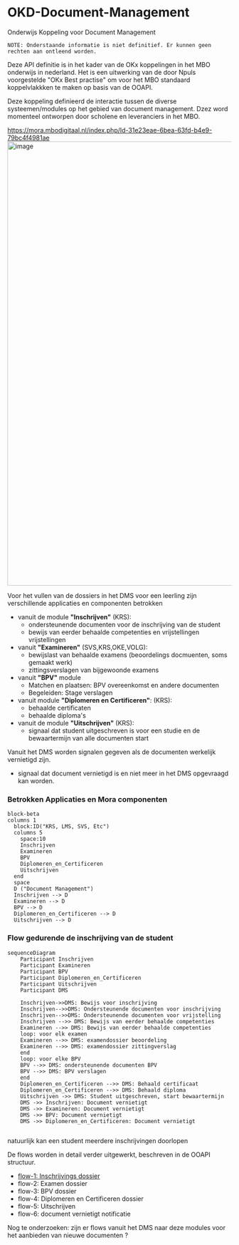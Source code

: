 # OKD-Document-Management
Onderwijs Koppeling voor Document Management

```
NOTE: Onderstaande informatie is niet definitief. Er kunnen geen rechten aan ontleend worden.
```
Deze API definitie is in het kader van de OKx koppelingen in het MBO onderwijs in nederland. Het is een uitwerking van de door Npuls voorgestelde "OKx Best practise" om voor het MBO standaard koppelvlakkken te maken op basis van de OOAPI.

Deze koppeling definieerd de interactie tussen de diverse systeemen/modules op het gebied van document management. Dzez word momenteel ontworpen door scholene en leveranciers in het MBO.


https://mora.mbodigitaal.nl/index.php/Id-31e23eae-6bea-63fd-b4e9-79bc4f4981ae
<img width="997" alt="image" src="https://github.com/user-attachments/assets/e038dade-fc30-4186-8e9b-06b3a26f9cfb" />



Voor het vullen van de dossiers in het DMS voor een leerling zijn verschillende applicaties en componenten betrokken

- vanuit de module **"Inschrijven"** (KRS): 
  - ondersteunende documenten voor de inschrijving van de student
  - bewijs van eerder behaalde competenties en vrijstellingen vrijstellingen
- vanuit **"Examineren"** (SVS,KRS,OKE,VOLG):
  - bewijslast van behaalde examens (beoordelings docmuenten, soms gemaakt werk)
  - zittingsverslagen van bijgewoonde examens
- vanuit **"BPV"** module
  - Matchen en plaatsen: BPV overeenkomst en andere documenten
  - Begeleiden: Stage verslagen
- vanuit module **"Diplomeren en Certificeren"**: (KRS): 
  - behaalde certificaten
  - behaalde diploma's
- vanuit de module **"Uitschrijven"** (KRS): 
  - signaal dat student uitgeschreven is voor een studie en de bewaartermijn van alle documenten start

Vanuit het DMS worden signalen gegeven als de documenten werkelijk vernietigd zijn.
  - signaal dat document vernietigd is en niet meer in het DMS opgevraagd kan worden.


### Betrokken Applicaties en Mora componenten
```mermaid
block-beta
columns 1
  block:ID("KRS, LMS, SVS, Etc")
  columns 5
    space:10
    Inschrijven
    Examineren
    BPV
    Diplomeren_en_Certificeren
    Uitschrijven
  end
  space
  D ("Document Management")
  Inschrijven --> D
  Examineren --> D
  BPV --> D
  Diplomeren_en_Certificeren --> D
  Uitschrijven --> D

```

### Flow gedurende de inschrijving van de student



```mermaid
sequenceDiagram
    Participant Inschrijven
    Participant Examineren
    Participant BPV
    Participant Diplomeren_en_Certificeren
    Participant Uitschrijven
    Participant DMS

    Inschrijven->>DMS: Bewijs voor inschrijving
    Inschrijven-->>DMS: Ondersteunende documenten voor inschrijving
    Inschrijven-->>DMS: Ondersteunende documenten voor vrijstelling
    Inschrijven -->> DMS: Bewijs van eerder behaalde competenties
    Examineren -->> DMS: Bewijs van eerder behaalde competenties
    loop: voor elk examen
    Examineren -->> DMS: examendossier beoordeling
    Examineren -->> DMS: examendossier zittingverslag
    end
    loop: voor elke BPV
    BPV -->> DMS: ondersteunende documenten BPV
    BPV -->> DMS: BPV verslagen
    end
    Diplomeren_en_Certificeren -->> DMS: Behaald certificaat
    Diplomeren_en_Certificeren -->> DMS: Behaald diploma
    Uitschrijven ->> DMS: Student uitgeschreven, start bewaartermijn
    DMS ->> Inschrijven: Document vernietigt
    DMS ->> Examineren: Document vernietigt
    DMS ->> BPV: Document vernietigt
    DMS ->> Diplomeren_en_Certificeren: Document vernietigt


```
natuurlijk kan een student meerdere inschrijvingen doorlopen

De flows worden in detail verder uitgewerkt, beschreven in de OOAPI structuur.
- [flow-1: Inschrijvings dossier](./doc/flow-1.md)
- flow-2: Examen dossier
- flow-3: BPV dossier
- flow-4: Diplomeren en Certificeren dossier
- flow-5: Uitschrijven
- flow-6: document vernietigt notificatie


Nog te onderzoeken: zijn er flows vanuit het DMS naar deze modules voor het aanbieden van nieuwe documenten ?
